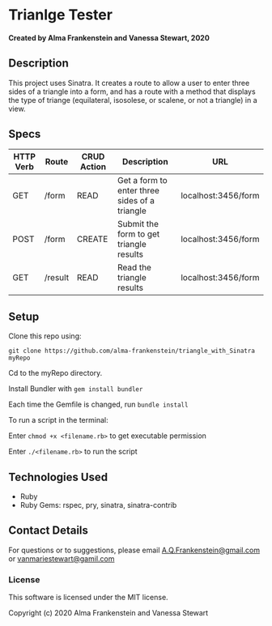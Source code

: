 # Trianlge Tester 

#### Created by Alma Frankenstein and Vanessa Stewart, 2020

## Description
This project uses Sinatra. It creates a route to allow a user to enter three sides of a triangle into a form, and has a route with a method that displays the type of triange (equilateral, isosolese, or scalene, or not a triangle) in a view.

## Specs
| HTTP Verb | Route | CRUD Action | Description | URL |
| --------- | ----- | ----------- | ----------- | --- |
| GET | /form | READ | Get a form to enter three sides of a triangle| localhost:3456/form |
| POST | /form | CREATE | Submit the form to get triangle results | localhost:3456/form |
| GET | /result | READ | Read the triangle results | localhost:3456/form |

## Setup

Clone this repo using:

```git clone https://github.com/alma-frankenstein/triangle_with_Sinatra myRepo```

Cd to the myRepo directory.

Install Bundler with ```gem install bundler```

Each time the Gemfile is changed, run ```bundle install```


To run a script in the terminal:

Enter ```chmod +x <filename.rb>``` to get executable permission

Enter ```./<filename.rb>``` to run the script


## Technologies Used

* Ruby
* Ruby Gems: rspec, pry, sinatra, sinatra-contrib

## Contact Details

For questions or to suggestions, please email A.Q.Frankenstein@gmail.com or vanmariestewart@gamil.com

### License

This software is licensed under the MIT license.

Copyright (c) 2020 Alma Frankenstein and Vanessa Stewart